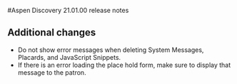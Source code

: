 #Aspen Discovery 21.01.00 release notes
## Additional changes
- Do not show error messages when deleting System Messages, Placards, and JavaScript Snippets.
- If there is an error loading the place hold form, make sure to display that message to the patron.